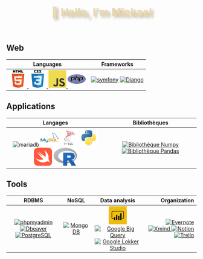 <h1 Align="center" style="color: #E9D6AA; filter:drop-shadow(5px 5px 3px #664B0B6e)"><b>👋 Hello, I'm Mickael</b></h1><br>

<!-- <h3 align="center"><i>💭 Ask me about AI!</i></h1><br> -->
<!-- <div align="center"><a href="https://github.com/MiKL5/artificialIntelligence"><img src="assets/hedgehog.jpg" height="300" alt="This is an ai-art"></a> -->
<h2><b>Web</b></h1>
<div Align="center">

Languages | Frameworks
:-:|:-:
<a href="https://github.com/MiKL5/afpaDev"> <img src="https://raw.githubusercontent.com/devicons/devicon/master/icons/html5/html5-original-wordmark.svg" alt="html5" width="48" height="48"  pointer-events="none" /> <img src="https://raw.githubusercontent.com/devicons/devicon/master/icons/css3/css3-original-wordmark.svg" alt="css3" width="48" height="48"  pointer-events="none" /> <img src="https://raw.githubusercontent.com/devicons/devicon/master/icons/javascript/javascript-original.svg" alt="javaScript" width="48" height="48"  pointer-events="none" /> </a> <a href="#"><img src="https://raw.githubusercontent.com/devicons/devicon/master/icons/php/php-original.svg" alt="php" width="48" height="auto"></a> | <a href="https://github.com/MiKL5/afpaDevSymfony"><img src="https://symfony.com/logos/symfony_black_03.svg" alt="symfony" width="48" height="auto"></a> <a href="#"><img src="https://www.djangoproject.com/m/img/logos/django-logo-negative.svg" alt="Django" height="48px"></a>
</div>
<h2><b>Applications</b></h1>
<div Align="center">

Langages | Bibliothèques
:-:|:-:
<a><img src="https://www.vectorlogo.zone/logos/mariadb/mariadb-icon.svg" alt="mariadb" width="48" height="auto"> <img src="https://raw.githubusercontent.com/devicons/devicon/master/icons/mysql/mysql-original-wordmark.svg" alt="mysql" width="48" height="auto"> <img src="assets/1982164.svg" alt="t-sql" width="48" height="auto"> <a href="https://github.com/MiKL5/afpaDev"></a><a href="https://github.com/MiKL5/Python"><img src="https://raw.githubusercontent.com/devicons/devicon/master/icons/python/python-original.svg" alt="python" width="48" height="auto"  pointer-events="none"></a>  <a href="https://github.com/MiKL5/devAppli"><img src="assets/swift.png" alt="Langage Swift" height="48px"></a>  <a href="#"><img src="assets/r.svg.png" alt="Langage R" height="48px"></a> | <a href="#"> <img src="https://upload.wikimedia.org/wikipedia/commons/3/31/NumPy_logo_2020.svg" alt="Bibliothèque Numpy" height="48px"> <img src="https://upload.wikimedia.org/wikipedia/commons/e/ed/Pandas_logo.svg" alt="Bibliothèque Pandas" height="48px"> </a> 

</div>
<h2><b>Tools</b></h1>
<div Align="center">

RDBMS | NoSQL | Data analysis | Organization
:-:|:-:|:-:|-:
<a href="#"> <img src="https://upload.wikimedia.org/wikipedia/commons/4/4f/PhpMyAdmin_logo.svg" alt="phpmyadmin" width="48" height="auto"  pointer-events="none" /> <img src="https://dbeaver.io/wp-content/uploads/2015/09/beaver-head.png" alt="Dbeaver" width=48 height=auto  pointer-events="none" /> </a> <a href="https://github.com/MiKL5/PostgreSQL/"> <img src="https://upload.wikimedia.org/wikipedia/commons/thumb/2/29/Postgresql_elephant.svg/langfr-1920px-Postgresql_elephant.svg.png" alt="PostgreSQL" width=48 height=auto  pointer-events="none" /> </a> | <a href="https://github.com/MiKL5/MongoDB"> <img src="https://upload.wikimedia.org/wikipedia/fr/4/45/MongoDB-Logo.svg" alt="MongoDB" width=auto height=48  pointer-events="none" /> </a> | <a href="https://github.com/MiKL5/PowerBI/"> <img src="https://github.com/MiKL5/PowerBI/raw/master/assets/powerBi.png" alt="PowerBI" width="48" height="auto" pointer-events="none" /> </a> <a href="#"> <img src="https://www.gstatic.com/bricks/image/d1a2346b57ea1c97bc4f8f01f289616f45c33d66bcd5b1372252fce3533cae4a.svg" alt="Google Big Query" height="48px"><img src="https://www.gstatic.com/analytics-lego/svg/ic_looker_studio.svg" alt="Google Lokker Studio" height="48px"> </a> | <a href="#"> <img src="https://www.svgrepo.com/download/475648/evernote-color.svg" alt="Evernote" width="48" height="auto"  pointer-events="none" /> <img src="https://assets.xmind.net/www/assets/images/xmind2022/xmind2022-logo-c945ae44d8.svg" alt="Xmind" width="48" height="auto"  pointer-events="none" /> <img src="https://www.svgrepo.com/download/452076/notion.svg" alt="Notion" width="48" height="auto"  pointer-events="none" /> <img src="https://www.svgrepo.com/download/303635/trello-logo.svg" alt="Trello" width="48" height="auto" pointer-events="none" /> </a>
</div>